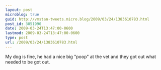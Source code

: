 ```yaml
---
layout: post
microblog: true
guid: http://vmstan-tweets.micro.blog/2009/03/24/1383610783.html
post_id: 3051990
date: 2009-03-24T13:47:00-0600
lastmod: 2009-03-24T13:47:00-0600
type: post
url: /2009/03/24/1383610783.html
---
```

My dog is fine, he had a nice big "poop" at the vet and they got out what needed to be got out.
